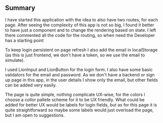 ## Summary

I have started this application with the idea to also have two routes, for
each page. After seeing the complexity of this app is not so big, I found it
better to have just a component and to change the rendering based on state. I
left there commented all the code for the routing, so when need the Developer 
has a starting point

To keep login persistent on page refresh I also add the email in localStorage
(as this is just frontend, we don't have a token, so we use the email to simulate).

I used LionInput and LionButton for the login form. I also have some basic 
validators for the email and password. As we don't have a backend or sign up
page in this app, in the user details I show only the email, but other fields
can be added very easily.

The page is quite simple, nothing complicate UX-wise, for the colors I choose a collor pallete scheme for it to be UX friendly. What could be added for better
UX would be labels for login fields, but as for this page it is quite straightforward so maybe some labels would just overload the page, but I am 
open to suggestions.

